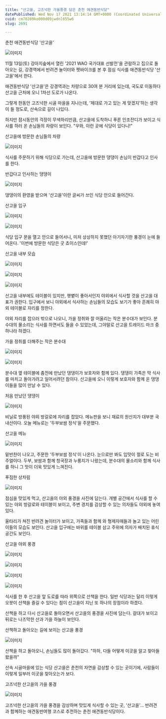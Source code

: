 ```yaml
---
title: "산고을, 고즈넉한 가을풍경 담은 춘천 애견동반식당"
datePublished: Wed Nov 17 2021 13:14:14 GMT+0000 (Coordinated Universal Time)
cuid: cm70289ko000d09jwdnl655w6
slug: 2691

---
```



춘천 애견동반식당 '산고을'

![이미지](https://cdn.hashnode.com/res/hashnode/image/upload/v1739252779477/0a348ce3-79d8-491a-baa2-c9cd66f430ee.jpeg)

11월 13일(토) 강아지숲에서 열린 '2021 WAO 국가대표 선발전'을 관람하고 집으로 돌아오는 길, 강경역에서 반려견 놀이터와 펫바이크를 본 후 점심 식사를 애견동반식당 '산고을'에서 한다.

애견동반식당 '산고을'은 강경역과는 차량으로 30여 분 거리에 있는데, 국도로 이동하다 산고을 근처에 오니 1차선 도로가 나온다.

그렇게 한동안 고즈넉한 시골 마을을 지나는데, '제대로 가고 있는 게 맞겠지'하는 생각이 들 정도로, 산속으로 길이 나있다.

하지만 잠시동안의 걱정이 무색하리만큼, 산고을에 도착하니 푸른 인조잔디가 보이고 식사를 하러 온 손님들의 차량이 보인다. "우와, 이런 곳에 식당이 있다니!"

산고을에 방문한 손님들의 차량

![이미지](https://cdn.hashnode.com/res/hashnode/image/upload/v1739252782162/4b5cde80-f6fa-4c3d-a073-cd095dd3740e.jpeg)

식사를 주문하기 위해 식당으로 가는데, 산고을에 방문한 댕댕이 손님이 반갑다고 인사를 한다.

반갑다고 인사하는 댕댕이

![이미지](https://cdn.hashnode.com/res/hashnode/image/upload/v1739252784901/481a21a6-2cce-4fad-b009-e5b35b91df96.jpeg)

댕댕이의 환영을 받으며 '산고을'이란 글씨가 쓰인 식당 안으로 들어간다.

산고을 입구

![이미지](https://cdn.hashnode.com/res/hashnode/image/upload/v1739252787388/55d3b34b-dc72-46d2-9df6-ee7fb3fd26e9.jpeg)

![이미지](https://cdn.hashnode.com/res/hashnode/image/upload/v1739252789904/e237a469-67e6-4adf-ac60-726eb1effce6.jpeg)

식당 입구 문을 열고 안으로 들어서니, 미처 상상하지 못했던 아기자기한 풍경이 눈에 들어온다. '이번에 방문한 식당은 굿 쵸이스인데!'

산고을 내부 모습

![이미지](https://cdn.hashnode.com/res/hashnode/image/upload/v1739252792637/3ba794c7-9796-4ca6-9552-f1e87baa4d61.jpeg)

![이미지](https://cdn.hashnode.com/res/hashnode/image/upload/v1739252795311/6104b2a5-a8cd-4e37-a9bc-d26fc9c6160c.jpeg)

![이미지](https://cdn.hashnode.com/res/hashnode/image/upload/v1739252798349/c7c7cdb0-2b63-4e77-98f6-e3863fff51eb.jpeg)

산고을 내부에도 테이블이 있지만, 햇볕이 좋아서인지 야외에서 식사할 것을 산고을 대표가 권한다. 입구에서 보니 야외에서 식사하는 손님들의 모습도 보기가 좋아 흔쾌히 야외 테이블로 자리를 정한다.

야외 자리를 잡으러 밖으로 나오니, 가을 정취와 잘 어울리는 작은 분수대가 보인다. 분수대의 물소리는 식사를 하면서도 들을 수 있었는데, 그야말로 산고을 트레이드 마크 중 하나라 하겠다.

가을 정취를 더해주는 작은 분수대

![이미지](https://cdn.hashnode.com/res/hashnode/image/upload/v1739252801697/f18e427f-8873-4d92-8426-37a569f8728a.jpeg)

![이미지](https://cdn.hashnode.com/res/hashnode/image/upload/v1739252804425/fa451adb-4acb-457f-85a2-d0985ea2426b.jpeg)

분수대 옆 테이블에 좀전에 만났던 댕댕이가 보호자와 함께 있다. 댕댕이 가족은 막 식사를 마치고 돌아가려고 일어서려던 참이다. 산고을에 오니 이렇게 보호자와 함께 온 댕댕이들을 많이 만날 수 있다.

처음 만났던 댕댕이

![이미지](https://cdn.hashnode.com/res/hashnode/image/upload/v1739252807349/8a82005e-710c-4da6-a6bc-45f3c229c083.jpeg)

비닐로 방풍된 야외 방갈로에 자리를 잡았다. 메뉴판을 보니 재료의 원산지가 대부분 국내산이다. 오늘 메뉴로는 '두부보쌈 정식'을 주문했다.

산고을 메뉴

![이미지](https://cdn.hashnode.com/res/hashnode/image/upload/v1739252810214/b7a2ea21-c4a7-4de4-8a0b-5efc515a35e0.jpeg)

밑반찬이 나오고, 주문한 '두부보쌈 정식'이 나온다. 눈으로만 봐도 입맛이 절로 도는 비주얼이다. 두부, 보쌈과 함께 청국장과 누룽지가 나왔는데, 분수대의 물소리와 함께 식사를 하니 그 맛이 더욱 맛있게 느껴진다.

푸짐한 상차림

![이미지](https://cdn.hashnode.com/res/hashnode/image/upload/v1739252813075/caf6b7a8-153e-433f-973e-822e04691a00.jpeg)

점심을 맛있게 먹고, 산고을의 야외 풍경을 사진에 담는다. 개별 공간에서 식사를 할 수 있는 야외 방갈로와 테이블이 보이고, 주변 경치를 감상할 수 있는 의자들도 야외에 놓여 있다.

울타리가 쳐진 반려견 놀이터가 보이고, 가족들과 함께 와 형제자매들과 놀고 있는 어린이들의 모습도 보인다. 산고을 입구에는 바위를 테이블 삼고 주위에 의자가 배치된 휴식 공간도 보인다.

산고을 야외 풍경

![이미지](https://cdn.hashnode.com/res/hashnode/image/upload/v1739252815710/883d8d6f-1ba5-4b26-a400-180da58a7dd2.jpeg)

![이미지](https://cdn.hashnode.com/res/hashnode/image/upload/v1739252818655/ca21c32e-04c3-44e1-a48b-f94ff31e87f4.jpeg)

![이미지](https://cdn.hashnode.com/res/hashnode/image/upload/v1739252821337/3a7d4f57-5a22-4a4a-af33-f058052a011b.jpeg)

![이미지](https://cdn.hashnode.com/res/hashnode/image/upload/v1739252824112/6c7c9c23-0526-44ea-acdf-fcce23612fff.jpeg)

식사를 한 후 산고을 앞 도로를 따라 위쪽으로 산책을 한다. 일반 식당과는 달리 이렇게 오븟이 산책을 즐길 수 있다는 점이 산고을이 지닌 또 하나의 장점이라 하겠다.

산책을 하고 다시 산고을로 돌아오면서 산고을의 풍경을 사진에 담는다. 갈대가 보이고 뒤로는 나즈막한 산과 가을 하늘이 보인다.

산책하고 돌아오는 길에 보이는 산고을 풍경

![이미지](https://cdn.hashnode.com/res/hashnode/image/upload/v1739252826549/bcf3a735-f180-4907-8825-1cf77228109b.jpeg)

산책을 하고 돌아오니, 손님들도 많이 돌아갔다. "하하, 다들 어떻게 이곳을 알고 찾아들 왔을까"

산속 시골마을에 있는 식당 산고을은 춘천의 자연을 감상할 수 있는 곳이기에, 사람들이 이렇게 일부러 이곳을 찾아오는가 보다.

고즈넉한 산고을의 가을 풍경

![이미지](https://cdn.hashnode.com/res/hashnode/image/upload/v1739252829362/6598728e-7eea-4f2f-897f-c20725519897.jpeg)

고즈넉한 산고을의 가을 풍경을 감상하며 맛있게 식사할 수 있는 곳, '산고을'... 반려견과 함께하는 애견동반여행 코스로 추천하는 춘천 애견동반식당이다.